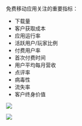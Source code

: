 免费移动应用关注的重要指标：

- 下载量
- 客户获取成本 
- 应用运行率
- 活跃用户/玩家比例
- 付费用户率
- 首次付费时间
- 用户平均每月营收
- 点评率
- 病毒性
- 流失率
- 客户终身价值

![](/assets/如何计算移动应用的所有必要指标.png)

![](/assets/移动应用中的每一步均会反馈回应用商店.png)